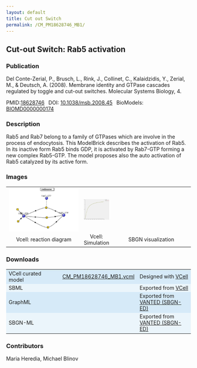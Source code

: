 ```yaml
---
layout: default
title: Cut out Switch
permalink: /CM_PM18628746_MB1/
---
```

## Cut-out Switch: Rab5 activation

### Publication 

Del Conte-Zerial, P., Brusch, L., Rink, J., Collinet, C., Kalaidzidis, Y., Zerial, M., & Deutsch, A. (2008). Membrane identity and GTPase cascades regulated by toggle and cut-out switches. Molecular Systems Biology, 4. 

 PMID:<a href="https://www.ncbi.nlm.nih.gov/pubmed/?term=10.1038%2Fmsb.2008.45">18628746</a>&ensp; 
 DOI: <a href="https://doi.org/10.1038/msb.2008.45"> 10.1038/msb.2008.45</a>&ensp;
 BioModels: <a href="https://www.ebi.ac.uk/biomodels/BIOMD0000000174"> BIOMD0000000174</a><br/>

### Description
Rab5 and Rab7 belong to a family of GTPases which are involve in the process of endocytosis. This ModelBrick describes the activation of Rab5. In its inactive form Rab5 binds GDP, it is activated by Rab7-GTP forming a new complex Rab5-GTP. The model proposes also the auto activation of Rab5 catalyzed by its active form.

### Images
<center>
 <table> 
  <tr>
   <td align="center" width="280"><a href="https://modelbricks.github.io/images/Vcellimages/CM_PM18628746_MB1_Vcell_diagram.PNG">
   <img align="center" src="/images/Vcellimages/CM_PM18628746_MB1_Vcell_diagram.PNG"/></a></td>
   <td align="center"><a href="https://modelbricks.github.io/images/Vcellimages/CM_PM18628746_MB1_Vcell_sim.PNG">
   <img align="center" src="/images/Vcellimages/CM_PM18628746_MB1_Vcell_sim.PNG"/></a></td>
   <td align="center" width="280"><!--<a href="https://modelbricks.github.io/images/SBGNfiles/cuttswitch_SBGN.PNG">
   <img align="center" src="/images/SBGNfiles/cuttswitch_SBGN.PNG" height="180"></a>--></td>
  </tr>
  <tr>
   <td align="center"> Vcell: reaction diagram </td>
   <td align="center"> Vcell: Simulation </td>
   <td align="center">SBGN visualization </td>
   </tr>
 </table>
</center>

### Downloads 


<center>
 <table>
  <td width="33%" bgcolor="#D6EAF8">VCell curated model</td>
  <td width="33%" bgcolor="#D6EAF8"><a href="/modelbricks/VCML_SBMLfiles/CM_PM18628746_MB1.vcml">CM_PM18628746_MB1.vcml</a></td>
  <td width="33%" bgcolor="#D6EAF8"> Designed with <a href="http://vcell.org"> VCell</a></td>
 <tr>
   <td bgcolor="#EBF5FB">SBML</td>
   <td bgcolor="#EBF5FB"><!--<a href="/modelbricks/VCML_SBMLfiles/BIOMD0000000174.xml">BIOMD0000000174.xml</a>--></td>
   <td bgcolor="#EBF5FB"> Exported from <a href="http://vcell.org"> VCell</a></td>
 </tr>
 <tr>
   <td bgcolor="#D6EAF8">GraphML</td>
   <td bgcolor="#D6EAF8"><!--<a href="/modelbricks/SBGNexecutablefiles/CM_PM18628746_MB1.graphml">CM_PM18628746_MB1.graphml</a>--></td>
   <td bgcolor="#D6EAF8"> Exported from <a href="https://immersive-analytics.infotech.monash.edu/vanted/addons/sbgn-ed/">VANTED (SBGN-ED)</a></td>
 </tr>
 <tr>
   <td bgcolor="#EBF5FB">SBGN-ML </td>
   <td bgcolor="#EBF5FB"><!--<a href="/modelbricks/SBGNexecutablefiles/CM_PM18628746_MB1.sbgn">CM_PM18628746_MB1.sbgn</a>--></td>
   <td bgcolor="#EBF5FB"> Exported from <a href="https://immersive-analytics.infotech.monash.edu/vanted/addons/sbgn-ed/">VANTED (SBGN-ED)</a></td>
 </tr>
 </table>
</center>



### Contributors
Maria Heredia, Michael Blinov
 
